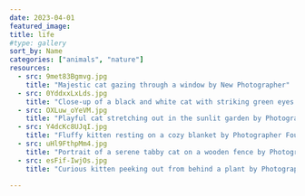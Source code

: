 ```yaml
---
date: 2023-04-01
featured_image: 
title: life
#type: gallery
sort_by: Name
categories: ["animals", "nature"]
resources:
  - src: 9met83Bgmvg.jpg
    title: "Majestic cat gazing through a window by New Photographer"
  - src: 0YddxxLxLds.jpg
    title: "Close-up of a black and white cat with striking green eyes by Photographer Two"
  - src: OXLuw_oYeVM.jpg
    title: "Playful cat stretching out in the sunlit garden by Photographer Three"
  - src: Y4dcKc8UJqI.jpg
    title: "Fluffy kitten resting on a cozy blanket by Photographer Four"
  - src: uHl9FthpMm4.jpg
    title: "Portrait of a serene tabby cat on a wooden fence by Photographer Five"
  - src: esFif-IwjOs.jpg
    title: "Curious kitten peeking out from behind a plant by Photographer Six"

---
```

